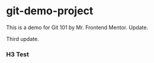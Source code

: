 # git-demo-project

This is a demo for Git 101 by Mr. Frontend Mentor.
Update.

Third update.

### H3 Test
